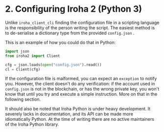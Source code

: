 # 2. Configuring Iroha 2 (Python 3)

Unlike `iroha_client_cli` finding the configuration file in a scripting language is the responsibility of the person writing the script. The easiest method is to de-serialise a dictionary type from the provided `config.json` .

This is an example of how you could do that in Python:

```python
import json
from iroha2 import Client

cfg = json.loads(open("config.json").read())
cl = Client(cfg)
```

If the configuration file is malformed, you can expect an `exception` to notify you. However, the client doesn't do any verification: if the account used in `config.json` is not in the blockchain, or has the wrong private key, you won't know that until you try and execute a simple instruction. More on that in the following section.

It should also be noted that Iroha Python is under heavy development. It severely lacks in documentation, and its API can be made more idiomatically Python. At the time of writing there are no active maintainers of the Iroha Python library.

